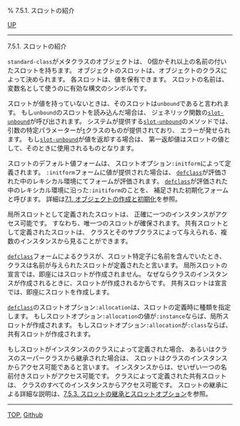 % 7.5.1. スロットの紹介

[UP](7.5.html)  

---

7.5.1. スロットの紹介


`standard-class`がメタクラスのオブジェクトは、
0個かそれ以上の名前の付いたスロットを持ちます。
オブジェクトのスロットは、オブジェクトのクラスによって決められます。
各スロットは、値を保有できます。
スロットの名前は、変数名として使うのに有効な構文のシンボルです。

スロットが値を持っていないときは、そのスロットは`unbound`であると言われます。
もし`unbound`のスロットを読み込んだ場合は、
ジェネリック関数の[`slot-unbound`](7.7.slot-unbound.html)が呼び出されます。
システムが提供する[`slot-unbound`](7.7.slot-unbound.html)のメソッドでは、
引数の特定パラメーターが[`t`](4.4.t-system-class.html)クラスのものが提供されており、
エラーが発せられます。
もし[`slot-unbound`](7.7.slot-unbound.html)が値を返却する場合は、
第一返却値はスロットの値として、そのときに使用されるものとなります。

スロットのデフォルト値フォームは、
スロットオプション`:initform`によって定義されます。
`:initform`フォームに値が提供された場合は、
[`defclass`](7.7.defclass.html)が評価された中のレキシカル環境にてフォームが評価されます。
[`defclass`](7.7.defclass.html)が評価された中のレキシカル環境に沿った`:initiform`のことを、
補足された初期化フォームと呼びます。
詳細は[7.1. オブジェクトの作成と初期化](7.1.html)を参照。

局所スロットとして定義されたスロットは、
正確に一つのインスタンスがアクセス可能です。
すなわち、唯一つのスロットが確保されます。
共有スロットとして定義されたスロットは、
クラスとそのサブクラスによって与えられる、複数のインスタンスから見ることができます。

[`defclass`](7.7.defclass.html)フォームによるクラスが、スロット特定子に名前を含んでいたとき、
クラスは名前が与えられたスロットが定義されたと言います。
局所スロットの宣言では、即座にはスロットが作成されません。
なぜならクラスのインスタンスが作成されるときに、スロットが作成されるからです。
共有スロットは宣言では、即座にスロットを作成します。

[`defclass`](7.7.defclass.html)のスロットオプション`:allocation`は、スロットの定義時に種類を指定します。
もしスロットオプション`:allocation`の値が`:instance`ならば、局所スロットが作成されます。
もしスロットオプション`:allocation`が`:class`ならば、共有スロットが作成されます。

もしスロットがインスタンスのクラスによって定義された場合、
あるいはクラスのスーパークラスから継承された場合は、
スロットはクラスのインスタンスからアクセス可能であると言います。
インスタンスからは、せいぜい一つの名前付きスロットがアクセス可能です。
クラスによって定義された共有スロットは、
クラスのすべてのインスタンスからアクセス可能です。
スロットの継承による詳細な説明は、[7.5.3. スロットの継承とスロットオプション](7.5.3.html)を参照。


---
[TOP](index.html),  [Github](https://github.com/nptcl/npt-japanese)

